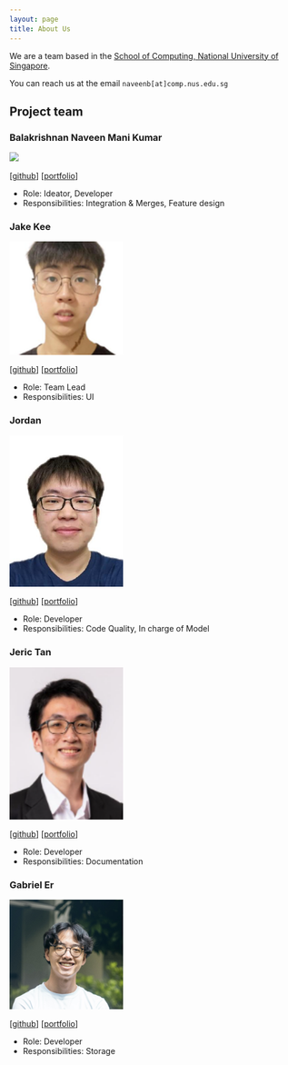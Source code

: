 ```yaml
---
layout: page
title: About Us
---
```


We are a team based in the [School of Computing, National University of Singapore](https://www.comp.nus.edu.sg).

You can reach us at the email `naveenb[at]comp.nus.edu.sg`

## Project team

### Balakrishnan Naveen Mani Kumar

<img src="images/balkinaveen.png" width="200px">

[[github](https://github.com/balkinaveen)]
[[portfolio](team/naveen.md)]

* Role: Ideator, Developer
* Responsibilities: Integration & Merges, Feature design

### Jake Kee

<img src="images/jakekeech.png" width="200px">

[[github](http://github.com/jakekeech)]
[[portfolio](team/jakekeech.md)]

* Role: Team Lead
* Responsibilities: UI

### Jordan

<img src="images/ngjsjordan.png" width="200px">

[[github](http://github.com/ngjsjordan)] [[portfolio](team/ngjsjordan.md)]

* Role: Developer
* Responsibilities: Code Quality, In charge of Model

### Jeric Tan

<img src="images/jeric-tan.png" width="200px">

[[github](http://github.com/jeric-tan)]
[[portfolio](team/jeric-tan.md)]

* Role: Developer
* Responsibilities: Documentation

### Gabriel Er

<img src="images/gab-er.png" width="200px">

[[github](https://github.com/gab-er)]
[[portfolio](team/gab-er.md)]

* Role: Developer
* Responsibilities: Storage
